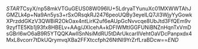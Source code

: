 $START$CsyX/np58mkVTGuGEUS08W096lU+5LdryaTYunuXc01MXWWTAhJGMZLk4p+Na9An5ys3+rSxORsqkRJ2476peoUQBy3eyeILQ7Jl3WjyYyGowkXPrzddGKzV3QWBiR2OkOax4ntLirK2uf6eAUpGcNvvcqe8UbJtd3FfQEm9v9zyfTE5Kb1j93fx8HBELv+AAg/JXIcehA+kDFIWMtIGGFUNiBNZnHqnTxVmDsGBrl6wO6aB9R5YTQQKAwIlSnNsiMdRU5tDArUkcarIlVehtOaVDcPanpxdx4MxL8vcorr7tDkUQrymvqXBa2FFXtccfph26NtNI9YrZrfLraBDcw==$END$